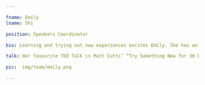```yaml
---

fname: Emily
lname: Shi

position: Speakers Coordinator

bio: Learning and trying out new experiences excites Emily. She has an obsession with self-help books as she is curious about human behaviour and how the human mind works. Always trying to know what is going on in the world, she uses her vacation days wisely to see as many places as possible with her family and friends.

talk: Her favourite TED Talk is Matt Cutts’ “Try Something New for 30 Days”.

pic:  img/team/emily.png

---
```

